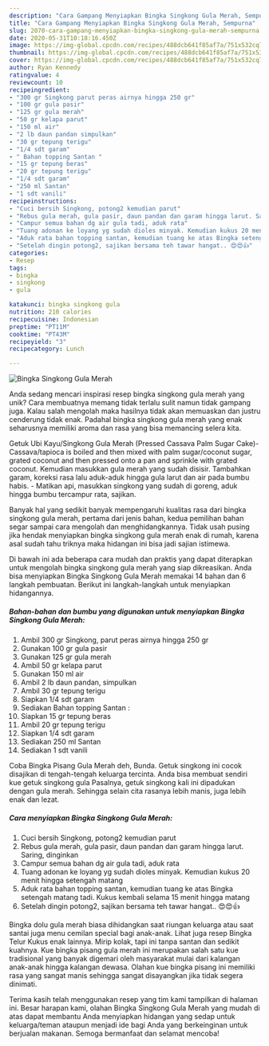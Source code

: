 ```yaml
---
description: "Cara Gampang Menyiapkan Bingka Singkong Gula Merah, Sempurna"
title: "Cara Gampang Menyiapkan Bingka Singkong Gula Merah, Sempurna"
slug: 2070-cara-gampang-menyiapkan-bingka-singkong-gula-merah-sempurna
date: 2020-05-31T10:18:16.450Z
image: https://img-global.cpcdn.com/recipes/488dcb641f85af7a/751x532cq70/bingka-singkong-gula-merah-foto-resep-utama.jpg
thumbnail: https://img-global.cpcdn.com/recipes/488dcb641f85af7a/751x532cq70/bingka-singkong-gula-merah-foto-resep-utama.jpg
cover: https://img-global.cpcdn.com/recipes/488dcb641f85af7a/751x532cq70/bingka-singkong-gula-merah-foto-resep-utama.jpg
author: Ryan Kennedy
ratingvalue: 4
reviewcount: 10
recipeingredient:
- "300 gr Singkong parut peras airnya hingga 250 gr"
- "100 gr gula pasir"
- "125 gr gula merah"
- "50 gr kelapa parut"
- "150 ml air"
- "2 lb daun pandan simpulkan"
- "30 gr tepung terigu"
- "1/4 sdt garam"
- " Bahan topping Santan "
- "15 gr tepung beras"
- "20 gr tepung terigu"
- "1/4 sdt garam"
- "250 ml Santan"
- "1 sdt vanili"
recipeinstructions:
- "Cuci bersih Singkong, potong2 kemudian parut"
- "Rebus gula merah, gula pasir, daun pandan dan garam hingga larut. Saring, dinginkan"
- "Campur semua bahan dg air gula tadi, aduk rata"
- "Tuang adonan ke loyang yg sudah dioles minyak. Kemudian kukus 20 menit hingga setengah matang"
- "Aduk rata bahan topping santan, kemudian tuang ke atas Bingka setengah matang tadi. Kukus kembali selama 15 menit hingga matang"
- "Setelah dingin potong2, sajikan bersama teh tawar hangat.. 😍😍👍"
categories:
- Resep
tags:
- bingka
- singkong
- gula

katakunci: bingka singkong gula 
nutrition: 210 calories
recipecuisine: Indonesian
preptime: "PT11M"
cooktime: "PT43M"
recipeyield: "3"
recipecategory: Lunch

---
```



![Bingka Singkong Gula Merah](https://img-global.cpcdn.com/recipes/488dcb641f85af7a/751x532cq70/bingka-singkong-gula-merah-foto-resep-utama.jpg)

Anda sedang mencari inspirasi resep bingka singkong gula merah yang unik? Cara membuatnya memang tidak terlalu sulit namun tidak gampang juga. Kalau salah mengolah maka hasilnya tidak akan memuaskan dan justru cenderung tidak enak. Padahal bingka singkong gula merah yang enak seharusnya memiliki aroma dan rasa yang bisa memancing selera kita.

Getuk Ubi Kayu/Singkong Gula Merah (Pressed Cassava Palm Sugar Cake)- Cassava/tapioca is boiled and then mixed with palm sugar/coconut sugar, grated coconut and then pressed onto a pan and sprinkle with grated coconut. Kemudian masukkan gula merah yang sudah disisir. Tambahkan garam, koreksi rasa lalu aduk-aduk hingga gula larut dan air pada bumbu habis. - Matikan api, masukkan singkong yang sudah di goreng, aduk hingga bumbu tercampur rata, sajikan.

Banyak hal yang sedikit banyak mempengaruhi kualitas rasa dari bingka singkong gula merah, pertama dari jenis bahan, kedua pemilihan bahan segar sampai cara mengolah dan menghidangkannya. Tidak usah pusing jika hendak menyiapkan bingka singkong gula merah enak di rumah, karena asal sudah tahu triknya maka hidangan ini bisa jadi sajian istimewa.


Di bawah ini ada beberapa cara mudah dan praktis yang dapat diterapkan untuk mengolah bingka singkong gula merah yang siap dikreasikan. Anda bisa menyiapkan Bingka Singkong Gula Merah memakai 14 bahan dan 6 langkah pembuatan. Berikut ini langkah-langkah untuk menyiapkan hidangannya.

<!--inarticleads1-->

##### Bahan-bahan dan bumbu yang digunakan untuk menyiapkan Bingka Singkong Gula Merah:

1. Ambil 300 gr Singkong, parut peras airnya hingga 250 gr
1. Gunakan 100 gr gula pasir
1. Gunakan 125 gr gula merah
1. Ambil 50 gr kelapa parut
1. Gunakan 150 ml air
1. Ambil 2 lb daun pandan, simpulkan
1. Ambil 30 gr tepung terigu
1. Siapkan 1/4 sdt garam
1. Sediakan  Bahan topping Santan :
1. Siapkan 15 gr tepung beras
1. Ambil 20 gr tepung terigu
1. Siapkan 1/4 sdt garam
1. Sediakan 250 ml Santan
1. Sediakan 1 sdt vanili


Coba Bingka Pisang Gula Merah deh, Bunda. Getuk singkong ini cocok disajikan di tengah-tengah keluarga tercinta. Anda bisa membuat sendiri kue getuk singkong gula Pasalnya, getuk singkong kali ini dipadukan dengan gula merah. Sehingga selain cita rasanya lebih manis, juga lebih enak dan lezat. 

<!--inarticleads2-->

##### Cara menyiapkan Bingka Singkong Gula Merah:

1. Cuci bersih Singkong, potong2 kemudian parut
1. Rebus gula merah, gula pasir, daun pandan dan garam hingga larut. Saring, dinginkan
1. Campur semua bahan dg air gula tadi, aduk rata
1. Tuang adonan ke loyang yg sudah dioles minyak. Kemudian kukus 20 menit hingga setengah matang
1. Aduk rata bahan topping santan, kemudian tuang ke atas Bingka setengah matang tadi. Kukus kembali selama 15 menit hingga matang
1. Setelah dingin potong2, sajikan bersama teh tawar hangat.. 😍😍👍


Bingka dolu gula merah biasa dihidangkan saat riungan keluarga atau saat santai juga menu cemilan special bagi anak-anak. Lihat juga resep Bingka Telur Kukus enak lainnya. Mirip kolak, tapi ini tanpa santan dan sedikit kuahnya. Kue bingka pisang gula merah ini merupakan salah satu kue tradisional yang banyak digemari oleh masyarakat mulai dari kalangan anak-anak hingga kalangan dewasa. Olahan kue bingka pisang ini memiliki rasa yang sangat manis sehingga sangat disayangkan jika tidak segera dinimati. 

Terima kasih telah menggunakan resep yang tim kami tampilkan di halaman ini. Besar harapan kami, olahan Bingka Singkong Gula Merah yang mudah di atas dapat membantu Anda menyiapkan hidangan yang sedap untuk keluarga/teman ataupun menjadi ide bagi Anda yang berkeinginan untuk berjualan makanan. Semoga bermanfaat dan selamat mencoba!
